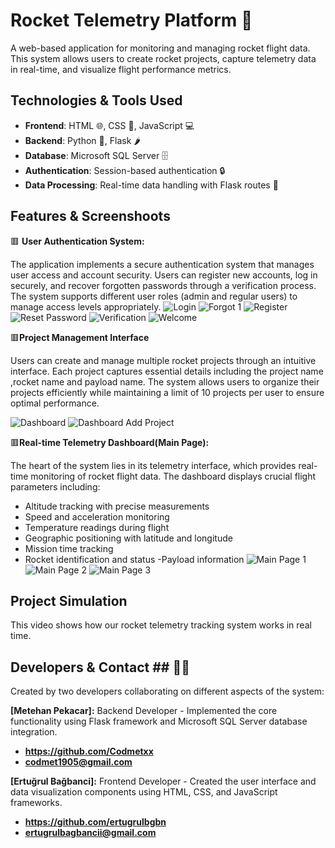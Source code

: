 # Rocket Telemetry Platform :rocket:
A web-based application for monitoring and managing rocket flight data. This system allows users to create rocket projects, capture telemetry data in real-time, and visualize flight performance metrics. 

## Technologies & Tools Used
- **Frontend**: HTML 🌐, CSS 🎨, JavaScript 💻
- **Backend**: Python 🐍, Flask 🌶️
- **Database**: Microsoft SQL Server 🗄️
- **Authentication**: Session-based authentication 🔒
- **Data Processing**: Real-time data handling with Flask routes 🚀
## Features & Screenshoots
:red_square: **User Authentication System:**

The application implements a secure authentication system that manages user access and account security. Users can register new accounts, log in securely, and recover forgotten passwords through a verification process. The system supports different user roles (admin and regular users) to manage access levels appropriately.
![Login](https://github.com/user-attachments/assets/0c8d6905-8435-4bc4-bb41-6699155f7b74)
![Forgot 1](https://github.com/user-attachments/assets/e27a8717-a5b2-47bc-b33c-5fd463565af8)
![Register](https://github.com/user-attachments/assets/98bfeb32-3a75-4ee6-8a4f-70ff41f8c0f3)
![Reset Password](https://github.com/user-attachments/assets/58d24c03-94d8-4091-adb5-28abc42824cf)
![Verification](https://github.com/user-attachments/assets/9521d49a-5dae-4f23-ae98-b64bbe687bc3)
![Welcome](https://github.com/user-attachments/assets/e4443f7b-cf40-4c38-8020-86b1619ba129)

:red_square:**Project Management Interface**

Users can create and manage multiple rocket projects through an intuitive interface. Each project captures essential details including the project name ,rocket name and payload name. The system allows users to organize their projects efficiently while maintaining a limit of 10 projects per user to ensure optimal performance.

![Dashboard](https://github.com/user-attachments/assets/ae208e22-10a6-4cea-95d0-bdb0465122fa)
![Dashboard Add Project](https://github.com/user-attachments/assets/df1ea889-d37d-4f80-a8a4-b3bddd13dbd5)

:red_square:**Real-time Telemetry Dashboard(Main Page):**

The heart of the system lies in its telemetry interface, which provides real-time monitoring of rocket flight data. The dashboard displays crucial flight parameters including:
- Altitude tracking with precise measurements
- Speed and acceleration monitoring
- Temperature readings during flight
- Geographic positioning with latitude and longitude
- Mission time tracking
- Rocket identification and status
-Payload information
![Main Page 1](https://github.com/user-attachments/assets/6f0ef1ed-caa0-43c2-9c45-21b1e8b3705f)
![Main Page 2](https://github.com/user-attachments/assets/a0bd733a-a397-4a0f-8e9e-d67c03ef69f7)
![Main Page 3](https://github.com/user-attachments/assets/c23a286a-bad2-4a9c-a565-0a99d13bb322)

## Project Simulation
This video shows how our rocket telemetry tracking system works in real time.


## Developers & Contact ## 👩‍💻

Created by two developers collaborating on different aspects of the system:

 **[Metehan Pekacar]:**
Backend Developer - Implemented the core functionality using Flask framework and Microsoft SQL Server database integration.
- **https://github.com/Codmetxx**
- **codmet1905@gmail.com**


 **[Ertuğrul Bağbanci]:**
Frontend Developer - Created the user interface and data visualization components using HTML, CSS, and JavaScript frameworks.
- **https://github.com/ertugrulbgbn**
- **ertugrulbagbancii@gmail.com**















